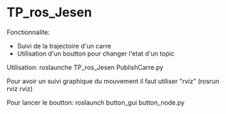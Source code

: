 # TP_ros_Jesen

Fonctionnalite:
  * Suivi de la trajectoire d'un carre
  * Utilisation d'un boutton pour changer l'etat d'un topic

Utilisation:
  roslaunche TP_ros_Jesen PublishCarre.py
  
Pour avoir un suivi graphique du mouvement il faut utiliser "rviz" (rosrun rviz rviz)

Pour lancer le boutton: roslaunch button_gui button_node.py
